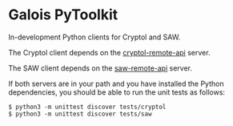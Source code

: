 # Galois PyToolkit

In-development Python clients for Cryptol and SAW.

The Cryptol client depends on the [cryptol-remote-api](https://github.com/galoisinc/cryptol) server.

The SAW client depends on the [saw-remote-api](https://github.com/GaloisInc/saw-script) server.

If both servers are in your path and you have installed the Python dependencies, you should be able to run the unit tests as follows:

```
$ python3 -m unittest discover tests/cryptol
$ python3 -m unittest discover tests/saw
```
